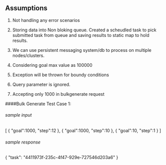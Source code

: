 ## Assumptions

1. Not handling any error scenarios
2. Storing data into Non bloking queue. Created a scheudled task
  to pick submitted task from queue and saving results to static map to hold results. 
    
3.  We can use persistent messaging system/db to process on 
multiple nodes/clusters.
        
4. Considering goal max value as 100000


5. Exception will be thrown for boundy conditions

6. Query parameter is ignored.

7. Accepting only 1000 in bulkgenerate request

####Bulk Generate Test Case 1:

###### sample input

[
	{
	"goal":1000,
	"step":12
},
{
	"goal":1000,
	"step":10
},
{
	"goal":10,
	"step":1
}
]

###### sample response

{
    "task": "4411973f-235c-4f47-929e-727546d203a6"
}




